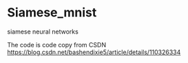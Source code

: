 # Siamese_mnist
siamese neural networks

The code is code copy from CSDN
https://blog.csdn.net/bashendixie5/article/details/110326334

